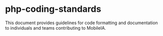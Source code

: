 # php-coding-standards
This document provides guidelines for code formatting and documentation to individuals and teams contributing to MobileIA.
